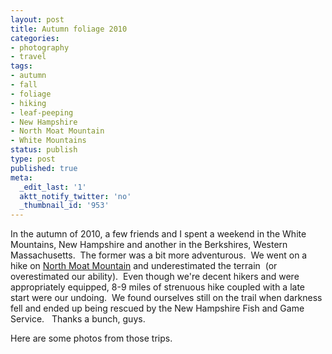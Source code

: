 ```yaml
---
layout: post
title: Autumn foliage 2010
categories:
- photography
- travel
tags:
- autumn
- fall
- foliage
- hiking
- leaf-peeping
- New Hampshire
- North Moat Mountain
- White Mountains
status: publish
type: post
published: true
meta:
  _edit_last: '1'
  aktt_notify_twitter: 'no'
  _thumbnail_id: '953'
---
```

In the autumn of 2010, a few friends and I spent a weekend in the White Mountains, New Hampshire and another in the Berkshires, Western Massachusetts.  The former was a bit more adventurous.  We went on a hike on <a href="http://www.everytrail.com/view_trip.php?trip_id=27909">North Moat Mountain</a> and underestimated the terrain  (or overestimated our ability).  Even though we're decent hikers and were appropriately equipped, 8-9 miles of strenuous hike coupled with a late start were our undoing.  We found ourselves still on the trail when darkness fell and ended up being rescued by the New Hampshire Fish and Game Service.   Thanks a bunch, guys.

Here are some photos from those trips.

&nbsp;
